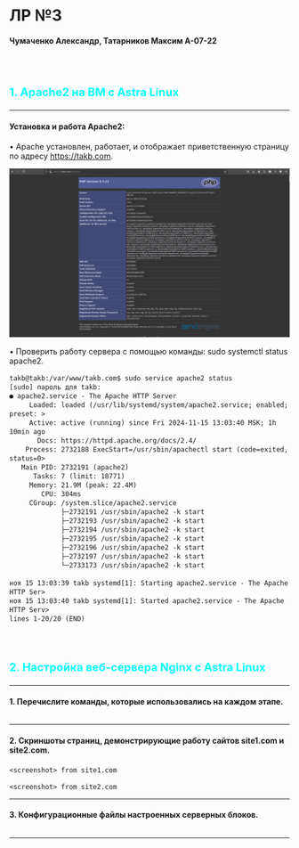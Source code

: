 # ЛР №3
#### Чумаченко Александр, Татарников Максим А-07-22
<br><br>



<p style="color: aqua; font-weight: bold; font-size: 20px;">1. Apache2 на ВМ c Astra Linux</p>

---

#### 	Установка и работа Apache2:
•	Apache установлен, работает, и отображает приветственную страницу по адресу https://takb.com.

![info.php](image.png)

•	Проверить работу сервера с помощью команды:
sudo systemctl status apache2.
```
takb@takb:/var/www/takb.com$ sudo service apache2 status
[sudo] пароль для takb: 
● apache2.service - The Apache HTTP Server
     Loaded: loaded (/usr/lib/systemd/system/apache2.service; enabled; preset: >
     Active: active (running) since Fri 2024-11-15 13:03:40 MSK; 1h 10min ago
       Docs: https://httpd.apache.org/docs/2.4/
    Process: 2732188 ExecStart=/usr/sbin/apachectl start (code=exited, status=0>
   Main PID: 2732191 (apache2)
      Tasks: 7 (limit: 18771)
     Memory: 21.9M (peak: 22.4M)
        CPU: 304ms
     CGroup: /system.slice/apache2.service
             ├─2732191 /usr/sbin/apache2 -k start
             ├─2732193 /usr/sbin/apache2 -k start
             ├─2732194 /usr/sbin/apache2 -k start
             ├─2732195 /usr/sbin/apache2 -k start
             ├─2732196 /usr/sbin/apache2 -k start
             ├─2732197 /usr/sbin/apache2 -k start
             └─2733173 /usr/sbin/apache2 -k start

ноя 15 13:03:39 takb systemd[1]: Starting apache2.service - The Apache HTTP Ser>
ноя 15 13:03:40 takb systemd[1]: Started apache2.service - The Apache HTTP Serv>
lines 1-20/20 (END)
```

<br><br>

<p style="color: aqua; font-weight: bold; font-size: 20px;">2. Настройка веб-сервера Nginx c Astra Linux</p>

---

#### 1. Перечислите команды, которые использовались на каждом этапе.

```
```

---

#### 2. Скриншоты страниц, демонстрирующие работу сайтов site1.com и site2.com.

```
<screenshot> from site1.com
```

```
<screenshot> from site2.com
```

---

#### 3. Конфигурационные файлы настроенных серверных блоков.

```
```

---
